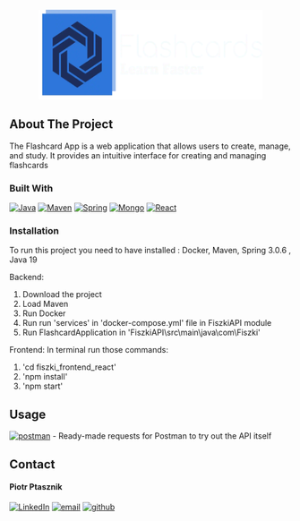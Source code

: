 
<!-- Improved compatibility of back to top link: See: https://github.com/othneildrew/Best-README-Template/pull/73 -->
<!--
*** Thanks for checking out the Best-README-Template. If you have a suggestion
*** that would make this better, please fork the repo and create a pull request
*** or simply open an issue with the tag "enhancement".
*** Don't forget to give the project a star!
*** Thanks again! Now go create something AMAZING! :D
-->



<!-- PROJECT SHIELDS -->
<!--
*** I'm using markdown "reference style" links for readability.
*** Reference links are enclosed in brackets [ ] instead of parentheses ( ).
*** See the bottom of this document for the declaration of the reference variables
*** for contributors-url, forks-url, etc. This is an optional, concise syntax you may use.
*** https://www.markdownguide.org/basic-syntax/#reference-style-links
-->
<!-- PROJECT LOGO -->
<br />
<div align="center">
  <a href="https://github.com/PiotrPtasznik/Fiszki">
    <img src="https://github.com/PiotrPtasznik/Fiszki/blob/fdb8443bc771781879cd11db3859cadef3876ca0/fiszki_frontend_react/src/components/Navbar/logoIcon.webp" alt="Logo" width="400" height="160">
  </a>
  
</div>

<!-- ABOUT THE PROJECT -->
## About The Project
The Flashcard App is a web application that allows users to create, manage, and study. It provides an intuitive interface for creating and managing flashcards




### Built With

[![Java][Java]][Java-url]
[![Maven][Maven]][Maven-url]
[![Spring][Spring]][Spring-url]
[![Mongo][Mongo]][Mongo-url]
[![React][React.js]][React-url]



### Installation
To run this project you need to have installed : Docker, Maven, Spring 3.0.6 , Java 19

Backend: 
<ol>
<li>Download the project</li>
<li>Load Maven</li>
<li>Run Docker</li>
<li>Run run 'services' in 'docker-compose.yml' file in FiszkiAPI module </li>
<li>Run FlashcardApplication in 'FiszkiAPI\src\main\java\com\Fiszki' </li>
</ol>

Frontend:
In terminal run those commands:
<ol>
<li>'cd fiszki_frontend_react'</li>
<li>'npm install'</li>
<li>'npm start'</li>
</ol>


<!-- USAGE EXAMPLES -->
## Usage
  
[![postman][postman-shield]][postman-url]  -  Ready-made requests for Postman to try out the API itself

<!-- CONTACT -->
## Contact
#### Piotr Ptasznik
[![LinkedIn][linkedin-shield]][linkedin-url-pp]
[![email][gmail-shield]][gmail-url-pp]
[![github][github-shield]][github-url-pp]




<!-- MARKDOWN LINKS & IMAGES -->
<!-- https://www.markdownguide.org/basic-syntax/#reference-style-links -->
[contributors-url]: https://github.com/PiotrPtasznik/Fiszki/graphs/contributors
[forks-shield]: https://github.com/PiotrPtasznik/Fiszki.svg?style=for-the-badge
[forks-url]: https://github.com/PiotrPtasznik/Fiszkinetwork/members
[stars-shield]: https://github.com/PiotrPtasznik/Fiszki.svg?style=for-the-badge
[stars-url]: https://github.com/PiotrPtasznik/Fiszki/stargazers
[issues-shield]: https://github.com/PiotrPtasznik/Fiszki.svg?style=for-the-badge
[issues-url]: https://github.com/PiotrPtasznik/Fiszki/issues
[license-shield]: https://img.shields.io/github/license/othneildrew/Best-README-Template.svg?style=for-the-badge
[license-url]: https://github.com/PiotrPtasznik/Fiszki/blob/master/LICENSE.txt
[linkedin-shield]: https://img.shields.io/badge/-LinkedIn-black.svg?style=for-the-badge&logo=linkedin&colorB=555
[linkedin-url-pp]: https://www.linkedin.com/in/piotr-ptasznik
[gmail-shield]: https://img.shields.io/badge/Gmail-D14836?style=for-the-badge&logo=gmail&logoColor=white
[gmail-url-pp]: mailto:piotr.ptasznik111@gmail.com
[github-shield]: https://img.shields.io/badge/GitHub-100000?style=for-the-badge&logo=github&logoColor=white
[github-url-pp]: https://github.com/PiotrPtasznik
[postman-shield]: https://img.shields.io/badge/Postman-FF6C37?style=for-the-badge&logo=Postman&logoColor=white  
[postman-url]:  https://web.postman.co/workspace/FiszkiWorkspace~ae4c1ec0-42a7-45e0-b922-649cc67d1edb/overview
[product-screenshot]: images/screenshot.png
[Maven]: https://img.shields.io/badge/Maven-ECE7ED?style=for-the-badge&logo=apachemaven&logoColor=CB2136
[Maven-url]: https://maven.apache.org/
[Spring]: https://img.shields.io/badge/Spring-6db33f?style=for-the-badge&logo=springboot&logoColor=white 
[Spring-url]: https://spring.io/
[Mongo]: https://img.shields.io/badge/MongoDB-00684a?style=for-the-badge&logo=mongodb&logoColor=00ed64

[React.js]: https://img.shields.io/badge/-ReactJs-61DAFB?logo=react&logoColor=white&style=for-the-badge
[React-url]: https://pl.legacy.reactjs.org/
[Java]: https://img.shields.io/badge/Java-ED8B00?style=for-the-badge&logo=openjdk&logoColor=white
[Java-url]: https://www.java.com/pl/

[Mongo-url]: https://www.mongodb.com/
